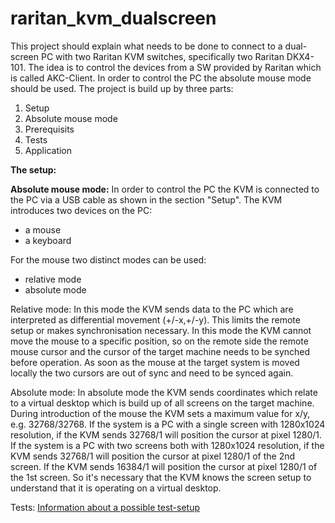 # raritan_kvm_dualscreen

This project should explain what needs to be done to connect to a dual-screen PC with two Raritan KVM switches, specifically two Raritan DKX4-101.
The idea is to control the devices from a SW provided by Raritan which is called AKC-Client.
In order to control the PC the absolute mouse mode should be used.
The project is build up by three parts:

1. Setup
2. Absolute mouse mode
3. Prerequisits
4. Tests
5. Application

<b>The setup:</b>

<b>Absolute mouse mode:</b>
In order to control the PC the KVM is connected to the PC via a USB cable as shown in the section "Setup".
The KVM introduces two devices on the PC:
- a mouse
- a keyboard

For the mouse two distinct modes can be used:
- relative mode
- absolute mode

Relative mode:
In this mode the KVM sends data to the PC which are interpreted as differential movement (+/-x,+/-y).
This limits the remote setup or makes synchronisation necessary.
In this mode the KVM cannot move the mouse to a specific position, so on the remote side the remote mouse cursor and the cursor of the target machine needs to be synched before operation.
As soon as the mouse at the target system is moved locally the two cursors are out of sync and need to be synced again.

Absolute mode:
In absolute mode the KVM sends coordinates which relate to a virtual desktop which is build up of all screens on the target machine.
During introduction of the mouse the KVM sets a maximum value for x/y, e.g. 32768/32768.
If the system is a PC with a single screen with 1280x1024 resolution, if the KVM sends 32768/1 will position the cursor at pixel 1280/1.
If the system is a PC with two screens both with 1280x1024 resolution, if the KVM sends 32768/1 will position the cursor at pixel 1280/1 of the 2nd screen.
If the KVM sends 16384/1 will position the cursor at pixel 1280/1 of the 1st screen.
So it's necessary that the KVM knows the screen setup to understand that it is operating on a virtual desktop.

Tests:
[Information about a possible test-setup](README_test.md)



